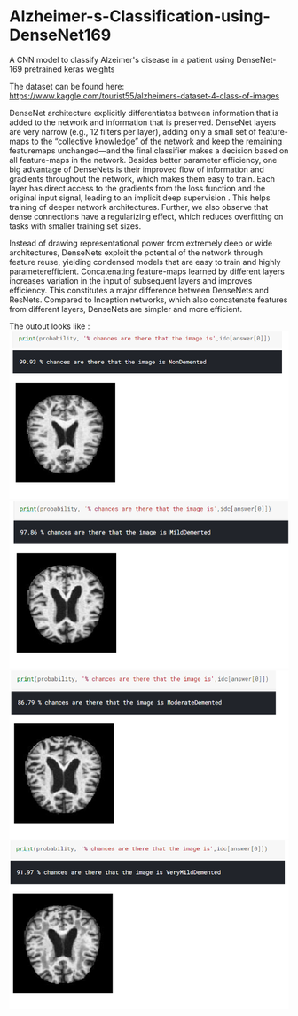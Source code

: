 # Alzheimer-s-Classification-using-DenseNet169
A CNN model to classify Alzeimer's disease in a patient using DenseNet-169 pretrained keras weights 

The dataset can be found here: 
https://www.kaggle.com/tourist55/alzheimers-dataset-4-class-of-images <br />

DenseNet architecture explicitly differentiates between information that
is added to the network and information that is preserved.
DenseNet layers are very narrow (e.g., 12 filters per layer),
adding only a small set of feature-maps to the “collective
knowledge” of the network and keep the remaining featuremaps unchanged—and the final classifier makes a decision
based on all feature-maps in the network.
Besides better parameter efficiency, one big advantage of
DenseNets is their improved flow of information and gradients throughout the network, which makes them easy to
train. Each layer has direct access to the gradients from the
loss function and the original input signal, leading to an implicit deep supervision . This helps training of deeper
network architectures. Further, we also observe that dense
connections have a regularizing effect, which reduces overfitting on tasks with smaller training set sizes. <br />

Instead of drawing representational power from extremely deep or wide architectures, DenseNets exploit the
potential of the network through feature reuse, yielding condensed models that are easy to train and highly parameterefficient. Concatenating feature-maps learned by different
layers increases variation in the input of subsequent layers
and improves efficiency. This constitutes a major difference
between DenseNets and ResNets. Compared to Inception
networks, which also concatenate features from different layers, DenseNets are simpler and more efficient. <br />


The outout looks like :
![Screenshot](al1.png)
![Screenshot](al2.png)
![Screenshot](al3.png)
![Screenshot](al4.png)
